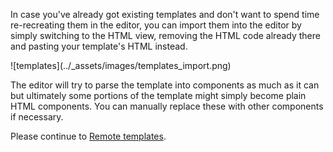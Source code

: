 In case you've already got existing templates and don't want to spend time
re-recreating them in the editor, you can import them into the editor by
simply switching to the HTML view, removing the HTML code already there and
pasting your template's HTML instead.

<p class="centered">
  ![templates](../_assets/images/templates_import.png)
</p>

The editor will try to parse the template into components as much as it can
but ultimately some portions of the template might simply become plain HTML
components. You can manually replace these with other components if
necessary.

Please continue to [Remote templates](/remote-templates).
